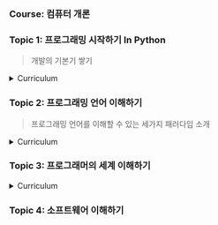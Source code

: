 
### Course: 컴퓨터 개론

### Topic 1: 프로그래밍 시작하기 In Python

> 개발의 기본기 쌓기

<details>
<summary>Curriculum</summary>

1. comment: 주석이란?
2. 자료형: 변수의 개념과 자료형의 종류(str, int, float)
    예제) int or float 끼리의 합은 사칙연산이지만 str의 합은 단순 연결이다.
    ```py
    # example
    a = 1
    b = 2
    print(a + b)    # 3

    c = "3"
    d = "4"
    print(c+d)      # 34
    ```

3. 추상화: 코드를 더 읽기 쉽게 만들어주는 상징
    - 더 좋은 추상화를 위해 설명적인 변수, 함수, 객체 이름을 정한다.
    - [Abstraction](https://github.com/4923/codeit/blob/main/CS101/abstraction.md): Is a method to hide the internal functionality of the 'function' from users. Therefore users inspect the core implement of the functions, not inner architecture. (e.g variable, function, object)
4. 변수: 값을 저장한다.
    - 변수를 이용한 실습: 칼로리 계산기
5. 함수: 명령을 저장한다.
    - 실습: 반복 작업을 함수로 해결하자!
6. 함수와 파라미터
    - 파라미터: 함수에서만 사용되는 변수
    - 왜 쓰나요?: 함수를 조금씩 다르게 사용하게 하기 위해!
7. 함수와 여러개의 파라미터
    - 파라미터는 여러개 사용할 수 없나요?
    - 실습: 세 수의 곱
8. 함수와 return문
    - return의 쓰임
    - 함수의 결과값
</details>

### Topic 2: 프로그래밍 언어 이해하기
> 프로그래밍 언어를 이해할 수 있는 세가지 패러다임 소개

<details>
<summary>Curriculum</summary>

1. 프로그래밍 언어 이해하기
    > 왜 알아야 하는가?: 언어의 특성에 따라 개발시 초점을 두어야 할 부분이 달라진다.
    1. [OOP? or Not](https://github.com/4923/codeit/blob/main/CS101/OOP.md)
    2. [Data type: Static? or Dynamic?](https://github.com/4923/codeit/blob/main/CS101/typing.md)
    3. Human Friendly? or Not: 기계어에 가까운 low level 언어인가 사람 언어에 가까운 high level 언어인가; 성능에 집중할 수 있는 저수준 언어, 논리와 기능에 집중할 수 있는 고수준 언어.
    - 특수목적언어: R, SQL, HTML/CSS, , MATLAB, Csound, Scratch
2. '더 나은 프로그램' 만들기
    > 개발자는 코드로 소통하고 한번 짠 코드는 계속해서 사용하게 되므로 더 `읽기 쉽고` `이해하기 쉬운` 코드를 짜는 것이 중요하다.
    1. 가독성 좋은 코드란?
        - comment는 개발자에게 전하는 메시지다. 코드를 가장 잘 설명할 수 있는적절한 길이의 주석을 작성하도록 하자.
        - 이름을 잘 짓는건 추상화와 직결되므로 코드의 질을 결정한다.
    2. 읽기 쉬운 코드: style guide == convention
        - naming convention:
            - Snake: math_score, pascal: MathScore, CamelCase: mathScore 
    3. [구조화가 잘 된 코드란?](https://github.com/4923/codeit/blob/main/CS101/design-pattern.md)
    4. 라이브러리와 프레임워크, 차이점은?
        - 내가 만들고 싶은 코드, 필요한 코드를 이미 다른 사람이 만든 경우가 비일비재하다. 이 때, 내 코드를 다른 사람도 사용할 수 있게 만든 것이: 라이브러리, 프레임워크.
        - 언어 공용이 아니므로 언어를 선택하는 기준이 되기도 한다.
        - 프레임워크 vs 라이브러리
            - 프레임워크: 내가 코드만 넣으면 완성되는 미완성 코드 (e.g. 프랜차이즈 카페)
            - 라이브러리: 다른 사람이 만들어놓은 완성 코드, 일종의 도구 (e.g. 카페의 음료 제조기계)



</details>

### Topic 3: 프로그래머의 세계 이해하기

<details>
<summary>Curriculum</summary>

1. 다양한 분야
    1. 컴퓨터 사이언스의 기본기
        - 필수 / *필요에 따라*
        - 객체 지향 프로그래밍 / *컴퓨터 구조* / *웹 개발*
        - 알고리즘 / *운영 체제* / *데이터베이스*
        - 자료구조 / *컴파일러* / *네트워크
        + 다양한 분야에서 얼마나 빠르게 적응할 수 있는가를 확인할 수 있는 지표
    2. [소프트웨어 공학: 소프트웨어로 새로운 제품을 만드는 공학분야](https://github.com/4923/codeit/blob/main/CS101/software-engineering.md)
        - 기획, 제작, 테스트, 출시, 사후관리 모든 프로세스가 포함된다.
        - 프로세스 관리
        - 테스트 프로세스
    3. 버전관리 git
        - 새 파일 전체를 저장하는게 아니라 수정한 기록만 저장한다.
    4. IDE
2. 트렌드를 읽는 능력
    - 어떤 공부를 해야할까, 어떤 기술을 사용해야 할까?: 언어, 프레임워크, 디자인패턴 ... 
        1. 활발한 기술: 커뮤니티의 크기
            - [RedMonk 에서 발표하는 통계자료](https://redmonk.com/sogrady/category/programming-languages/)
            - 2021년의 프로그래밍 언어 랭킹이다. Y축은 커뮤니티의 크기, X축은 작업이 얼마나 잦은 빈도로 활발하게 이루어지는지를 표현하는 지표다.
            ![redmonk-2021-programming-language-rank](https://redmonk.com/sogrady/files/2021/08/lang.rank_.0621.png)
        2. 인정받는 기술: 기업의 기술 스택
            - [stackshare: 기업에서 사용하는 기술 정보를 모은 서비스](https://stackshare.io/feed)
        3. 유망한 기술: IT 산업 전반의 흐름
            - Gartner에서 IT 산업 전반의 트렌드를 확인할 수 있다.

</details>

### Topic 4: 소프트웨어 이해하기